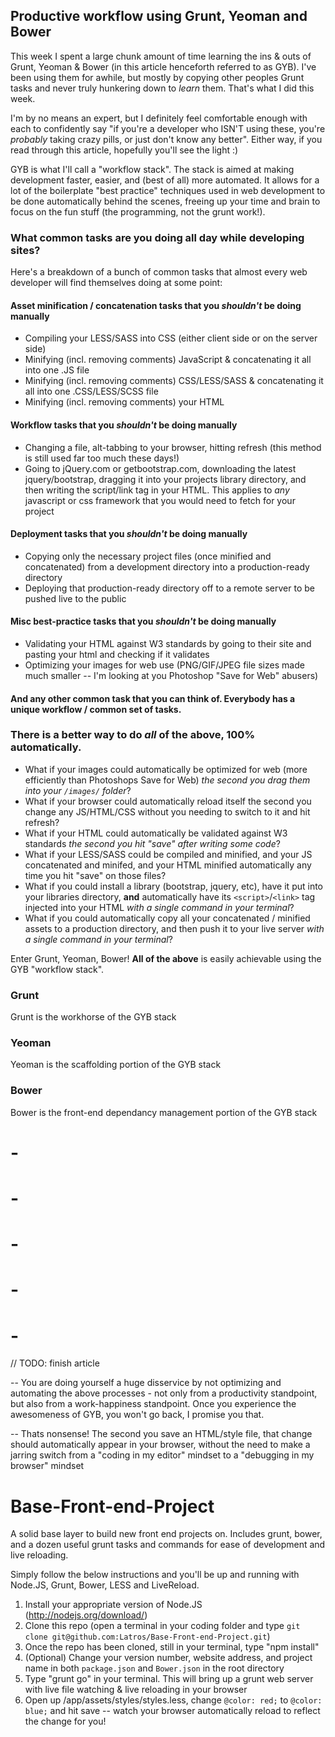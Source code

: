 ## Productive workflow using Grunt, Yeoman and Bower

This week I spent a large chunk amount of time learning the ins & outs of Grunt, Yeoman & Bower (in this article henceforth referred to as GYB). I've been using them for awhile, but mostly by copying other peoples Grunt tasks and never truly hunkering down to *learn* them. That's what I did this week.

I'm by no means an expert, but I definitely feel comfortable enough with each to confidently say "if you're a developer who ISN'T using these, you're *probably* taking crazy pills, or just don't know any better". Either way, if you read through this article, hopefully you'll see the light :)

GYB is what I'll call a "workflow stack". The stack is aimed at making development faster, easier, and (best of all) more automated. It allows for a lot of the boilerplate "best practice" techniques used in web development to be done automatically behind the scenes, freeing up your time and brain to focus on the fun stuff (the programming, not the grunt work!).

### What common tasks are you doing all day while developing sites?

Here's a breakdown of a bunch of common tasks that almost every web developer will find themselves doing at some point:

#### Asset minification / concatenation tasks that you *shouldn't* be doing manually
- Compiling your LESS/SASS into CSS (either client side or on the server side)
- Minifying (incl. removing comments) JavaScript & concatenating it all into one .JS file
- Minifying (incl. removing comments) CSS/LESS/SASS & concatenating it all into one .CSS/LESS/SCSS file
- Minifying (incl. removing comments) your HTML

#### Workflow tasks that you *shouldn't* be doing manually
- Changing a file, alt-tabbing to your browser, hitting refresh (this method is still used far too much these days!)
- Going to jQuery.com or getbootstrap.com, downloading the latest jquery/bootstrap, dragging it into your projects library directory, and then writing the script/link tag in your HTML. This applies to *any* javascript or css framework that you would need to fetch for your project

#### Deployment tasks that you *shouldn't* be doing manually
- Copying only the necessary project files (once minified and concatenated) from a development directory into a production-ready directory
- Deploying that production-ready directory off to a remote server to be pushed live to the public

#### Misc best-practice tasks that you *shouldn't* be doing manually
- Validating your HTML against W3 standards by going to their site and pasting your html and checking if it validates
- Optimizing your images for web use (PNG/GIF/JPEG file sizes made much smaller -- I'm looking at you Photoshop "Save for Web" abusers)

#### And any other common task that you can think of. Everybody has a unique workflow / common set of tasks.

### There is a better way to do *all* of the above, 100% automatically.

- What if your images could automatically be optimized for web (more efficiently than Photoshops Save for Web) *the second you drag them into your `/images/` folder*?
- What if your browser could automatically reload itself the second you change any JS/HTML/CSS without you needing to switch to it and hit refresh?
- What if your HTML could automatically be validated against W3 standards *the second you hit "save" after writing some code*?
- What if your LESS/SASS could be compiled and minified, and your JS concatenated and minifed, and your HTML minified automatically any time you hit "save" on those files?
- What if you could install a library (bootstrap, jquery, etc), have it put into your libraries directory, **and** automatically have its `<script>`/`<link>` tag injected into your HTML *with a single command in your terminal*?
- What if you could automatically copy all your concatenated / minified assets to a production directory, and then push it to your live server *with a single command in your terminal*?

Enter Grunt, Yeoman, Bower! **All of the above** is easily achievable using the GYB "workflow stack".

### Grunt
Grunt is the workhorse of the GYB stack

### Yeoman
Yeoman is the scaffolding portion of the GYB stack

### Bower
Bower is the front-end dependancy management portion of the GYB stack


# -



# -

# -


# -


# -



// TODO: finish article


-- You are doing yourself a huge disservice by not optimizing and automating the above processes - not only from a productivity standpoint, but also from a work-happiness standpoint. Once you experience the awesomeness of GYB, you won't go back, I promise you that.

--  Thats nonsense! The second you save an HTML/style file, that change should automatically appear in your browser, without the need to make a jarring switch from a "coding in my editor" mindset to a "debugging in my browser" mindset

Base-Front-end-Project
======================

A solid base layer to build new front end projects on. Includes grunt, bower, and a dozen useful grunt tasks and commands for ease of development and live reloading.

Simply follow the below instructions and you'll be up and running with Node.JS, Grunt, Bower, LESS and LiveReload.

1. Install your appropriate version of Node.JS (http://nodejs.org/download/)
2. Clone this repo (open a terminal in your coding folder and type `git clone git@github.com:Latros/Base-Front-end-Project.git`)
3. Once the repo has been cloned, still in your terminal, type "npm install"
4. (Optional) Change your version number, website address, and project name in both `package.json` and `Bower.json` in the root directory
5. Type "grunt go" in your terminal. This will bring up a grunt web server with live file watching & live reloading in your browser
6. Open up /app/assets/styles/styles.less, change `@color: red;` to `@color: blue;` and hit save -- watch your browser automatically reload to reflect the change for you!
